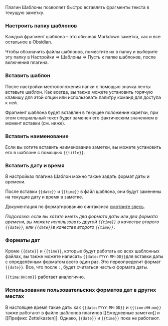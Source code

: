 Плагин Шаблоны позволяет быстро вставлять фрагменты текста в текущую заметку.

### Настроить папку шаблонов

Каждый фрагмент шаблона – это обычная Markdown заметка, как и все остальное в Obsidian.

Чтобы обозначить файлы шаблонов, поместите их в папку и выберите эту папку в Настройки => Шаблоны => Пусть к папке шаблонов, после включения плагина.

### Вставить шаблон

После настройки местоположения папки с помощью значка ленты вставьте шаблон. Как всегда, вы также можете установить горячую клавишу для этой опции или использовать палитру команд для доступа к ней.

Фрагмент шаблона будет вставлен в текущее положение каретки, при этом специальный текст будет заменен его фактическим значением в момент вставки (см. ниже).

### Вставить наименование

Если вы хотите вставить наименование заметки, вы можете установить его в шаблоне с помощью `{{title}}`.

### Вставить дату и время

В настройках плагина Шаблон можно также задать формат даты и времени.

После вставки `{{date}}` и `{{time}}` в файл шаблона, они будут заменены на текущие дату и время в заметке.

Документация по форматированию синтаксиса [смотрите здесь](https://momentjs.com/docs/#/displaying/format/).

_Подсказка: если вы хотите иметь два формата даты или два формата времени, вы можете использовать другой `{{time}}` в качестве второго `{{date}}`, или `{{date}}`в качестве второго `{{time}}.`_

### Форматы дат

Кроме `{{date}}` и `{{time}}`, которые будут работать во всех шаблонных файлах, вы также можете написать `{{date:YYYY-MM-DD}}`для вставки даты с определённым форматом всего один раз. Это переопределит формат `{{date}}`. Все, что после `:`, будет считаться частью формата даты.

`{{time:HH:mm}}` работает аналогично.

### Использование пользовательских форматов дат в других местах

В настоящее время такие даты как `{{date:YYYY-MM-DD}}` и `{{time:HH:mm}}` также работают в файле шаблонов плагинов [[Ежедневные заметки]] и [[Префикс Zettelkasten]]. Однако, `{{date}}` и `{{time}}` пока не работают.